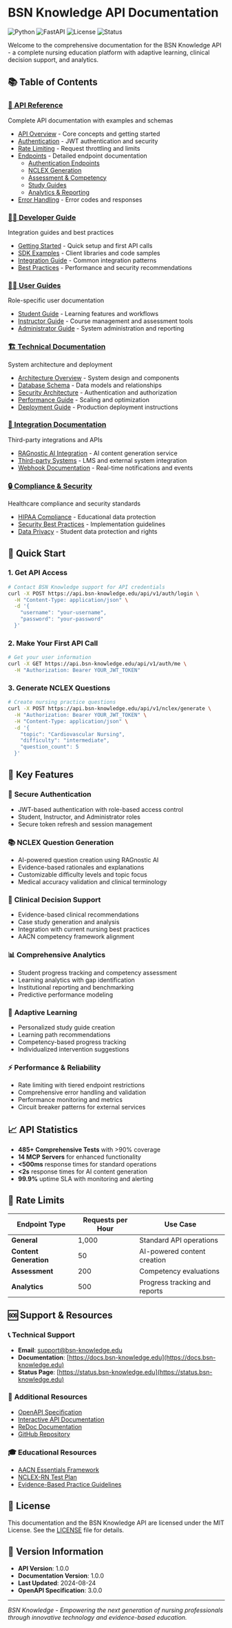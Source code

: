 # BSN Knowledge API Documentation

![Python](https://img.shields.io/badge/python-3.12+-blue.svg) ![FastAPI](https://img.shields.io/badge/FastAPI-0.110+-green.svg) ![License](https://img.shields.io/badge/license-MIT-green.svg) ![Status](https://img.shields.io/badge/status-production-brightgreen.svg)

Welcome to the comprehensive documentation for the BSN Knowledge API - a complete nursing education platform with adaptive learning, clinical decision support, and analytics.

## 📚 Table of Contents

### [📖 API Reference](api-reference/)
Complete API documentation with examples and schemas
- [API Overview](api-reference/overview.md) - Core concepts and getting started
- [Authentication](api-reference/authentication.md) - JWT authentication and security
- [Rate Limiting](api-reference/rate-limiting.md) - Request throttling and limits
- [Endpoints](api-reference/endpoints/) - Detailed endpoint documentation
  - [Authentication Endpoints](api-reference/endpoints/authentication.md)
  - [NCLEX Generation](api-reference/endpoints/nclex.md)
  - [Assessment & Competency](api-reference/endpoints/assessment.md)
  - [Study Guides](api-reference/endpoints/study-guides.md)
  - [Analytics & Reporting](api-reference/endpoints/analytics.md)
- [Error Handling](api-reference/error-handling.md) - Error codes and responses

### [👨‍💻 Developer Guide](developer-guide/)
Integration guides and best practices
- [Getting Started](developer-guide/getting-started.md) - Quick setup and first API calls
- [SDK Examples](developer-guide/sdk-examples.md) - Client libraries and code samples
- [Integration Guide](developer-guide/integration-guide.md) - Common integration patterns
- [Best Practices](developer-guide/best-practices.md) - Performance and security recommendations

### [👩‍🎓 User Guides](user-guides/)
Role-specific user documentation
- [Student Guide](user-guides/student-guide.md) - Learning features and workflows
- [Instructor Guide](user-guides/instructor-guide.md) - Course management and assessment tools
- [Administrator Guide](user-guides/admin-guide.md) - System administration and reporting

### [🏗️ Technical Documentation](technical/)
System architecture and deployment
- [Architecture Overview](technical/architecture.md) - System design and components
- [Database Schema](technical/database-schema.md) - Data models and relationships
- [Security Architecture](technical/security.md) - Authentication and authorization
- [Performance Guide](technical/performance.md) - Scaling and optimization
- [Deployment Guide](technical/deployment.md) - Production deployment instructions

### [🔗 Integration Documentation](integration/)
Third-party integrations and APIs
- [RAGnostic AI Integration](integration/ragnostic.md) - AI content generation service
- [Third-party Systems](integration/third-party.md) - LMS and external system integration
- [Webhook Documentation](integration/webhooks.md) - Real-time notifications and events

### [🔒 Compliance & Security](compliance/)
Healthcare compliance and security standards
- [HIPAA Compliance](compliance/hipaa-compliance.md) - Educational data protection
- [Security Best Practices](compliance/security-best-practices.md) - Implementation guidelines
- [Data Privacy](compliance/data-privacy.md) - Student data protection and rights

## 🚀 Quick Start

### 1. Get API Access
```bash
# Contact BSN Knowledge support for API credentials
curl -X POST https://api.bsn-knowledge.edu/api/v1/auth/login \
  -H "Content-Type: application/json" \
  -d '{
    "username": "your-username",
    "password": "your-password"
  }'
```

### 2. Make Your First API Call
```bash
# Get your user information
curl -X GET https://api.bsn-knowledge.edu/api/v1/auth/me \
  -H "Authorization: Bearer YOUR_JWT_TOKEN"
```

### 3. Generate NCLEX Questions
```bash
# Create nursing practice questions
curl -X POST https://api.bsn-knowledge.edu/api/v1/nclex/generate \
  -H "Authorization: Bearer YOUR_JWT_TOKEN" \
  -H "Content-Type: application/json" \
  -d '{
    "topic": "Cardiovascular Nursing",
    "difficulty": "intermediate",
    "question_count": 5
  }'
```

## 🎯 Key Features

### 🔐 **Secure Authentication**
- JWT-based authentication with role-based access control
- Student, Instructor, and Administrator roles
- Secure token refresh and session management

### 📚 **NCLEX Question Generation**
- AI-powered question creation using RAGnostic AI
- Evidence-based rationales and explanations
- Customizable difficulty levels and topic focus
- Medical accuracy validation and clinical terminology

### 🏥 **Clinical Decision Support**
- Evidence-based clinical recommendations
- Case study generation and analysis
- Integration with current nursing best practices
- AACN competency framework alignment

### 📊 **Comprehensive Analytics**
- Student progress tracking and competency assessment
- Learning analytics with gap identification
- Institutional reporting and benchmarking
- Predictive performance modeling

### 🎯 **Adaptive Learning**
- Personalized study guide creation
- Learning path recommendations
- Competency-based progress tracking
- Individualized intervention suggestions

### ⚡ **Performance & Reliability**
- Rate limiting with tiered endpoint restrictions
- Comprehensive error handling and validation
- Performance monitoring and metrics
- Circuit breaker patterns for external services

## 📈 API Statistics

- **485+ Comprehensive Tests** with >90% coverage
- **14 MCP Servers** for enhanced functionality
- **<500ms** response times for standard operations
- **<2s** response times for AI content generation
- **99.9%** uptime SLA with monitoring and alerting

## 🌟 Rate Limits

| Endpoint Type | Requests per Hour | Use Case |
|---------------|-------------------|----------|
| **General** | 1,000 | Standard API operations |
| **Content Generation** | 50 | AI-powered content creation |
| **Assessment** | 200 | Competency evaluations |
| **Analytics** | 500 | Progress tracking and reports |

## 🆘 Support & Resources

### 📞 **Technical Support**
- **Email**: support@bsn-knowledge.edu
- **Documentation**: [https://docs.bsn-knowledge.edu](https://docs.bsn-knowledge.edu)
- **Status Page**: [https://status.bsn-knowledge.edu](https://status.bsn-knowledge.edu)

### 🔗 **Additional Resources**
- [OpenAPI Specification](https://api.bsn-knowledge.edu/openapi.json)
- [Interactive API Documentation](https://api.bsn-knowledge.edu/docs)
- [ReDoc Documentation](https://api.bsn-knowledge.edu/redoc)
- [GitHub Repository](https://github.com/bsn-knowledge/api)

### 🎓 **Educational Resources**
- [AACN Essentials Framework](https://www.aacnnursing.org/AACN-Essentials)
- [NCLEX-RN Test Plan](https://www.ncsbn.org/testplans.htm)
- [Evidence-Based Practice Guidelines](https://www.nursingworld.org/practice-policy/evidence-based-practice/)

## 📄 License

This documentation and the BSN Knowledge API are licensed under the MIT License. See the [LICENSE](../LICENSE) file for details.

## 🔄 Version Information

- **API Version**: 1.0.0
- **Documentation Version**: 1.0.0
- **Last Updated**: 2024-08-24
- **OpenAPI Specification**: 3.0.0

---

*BSN Knowledge - Empowering the next generation of nursing professionals through innovative technology and evidence-based education.*
